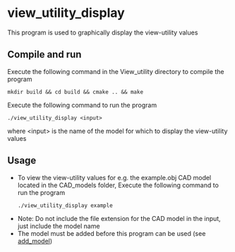 # view_utility_display
This program is used to graphically display the view-utility values

## Compile and run
Execute the following command in the View_utility directory to compile the program
```
mkdir build && cd build && cmake .. && make
```
Execute the following command to run the program
```
./view_utility_display <input>
```

where \<input\> is the name of the model for which to display the view-utility values

## Usage
* To view the view-utility values for e.g. the example.obj CAD model located in the CAD_models folder, Execute the following command to run the program 
    ```
    ./view_utility_display example
    ```
* Note: Do not include the file extension for the CAD model in the input, just include the model name
* The model must be added before this program can be used (see [add_model](https://github.com/Laxen/object_identification_localization/tree/master/add_model)) 
